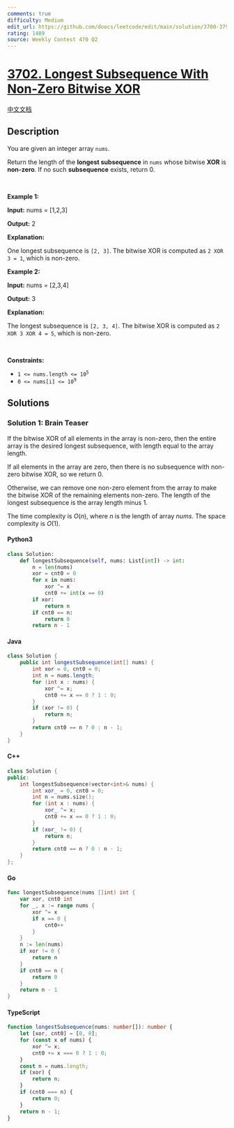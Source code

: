 ```yaml
---
comments: true
difficulty: Medium
edit_url: https://github.com/doocs/leetcode/edit/main/solution/3700-3799/3702.Longest%20Subsequence%20With%20Non-Zero%20Bitwise%20XOR/README_EN.md
rating: 1489
source: Weekly Contest 470 Q2
---
```


<!-- problem:start -->

# [3702. Longest Subsequence With Non-Zero Bitwise XOR](https://leetcode.com/problems/longest-subsequence-with-non-zero-bitwise-xor)

[中文文档](/solution/3700-3799/3702.Longest%20Subsequence%20With%20Non-Zero%20Bitwise%20XOR/README.md)

## Description

<!-- description:start -->

<p>You are given an integer array <code>nums</code>.</p>

<p>Return the length of the <strong>longest <span data-keyword="subsequence-array-nonempty">subsequence</span></strong> in <code>nums</code> whose bitwise <strong>XOR</strong> is <strong>non-zero</strong>. If no such <strong>subsequence</strong> exists, return 0.</p>

<p>&nbsp;</p>
<p><strong class="example">Example 1:</strong></p>

<div class="example-block">
<p><strong>Input:</strong> <span class="example-io">nums = [1,2,3]</span></p>

<p><strong>Output:</strong> <span class="example-io">2</span></p>

<p><strong>Explanation:</strong></p>

<p>One longest subsequence is <code>[2, 3]</code>. The bitwise XOR is computed as <code>2 XOR 3 = 1</code>, which is non-zero.</p>
</div>

<p><strong class="example">Example 2:</strong></p>

<div class="example-block">
<p><strong>Input:</strong> <span class="example-io">nums = [2,3,4]</span></p>

<p><strong>Output:</strong> <span class="example-io">3</span></p>

<p><strong>Explanation:</strong></p>

<p>The longest subsequence is <code>[2, 3, 4]</code>. The bitwise XOR is computed as <code>2 XOR 3 XOR 4 = 5</code>, which is non-zero.</p>
</div>

<p>&nbsp;</p>
<p><strong>Constraints:</strong></p>

<ul>
	<li><code>1 &lt;= nums.length &lt;= 10<sup>5</sup></code></li>
	<li><code>0 &lt;= nums[i] &lt;= 10<sup>9</sup></code></li>
</ul>

<!-- description:end -->

## Solutions

<!-- solution:start -->

### Solution 1: Brain Teaser

If the bitwise XOR of all elements in the array is non-zero, then the entire array is the desired longest subsequence, with length equal to the array length.

If all elements in the array are zero, then there is no subsequence with non-zero bitwise XOR, so we return $0$.

Otherwise, we can remove one non-zero element from the array to make the bitwise XOR of the remaining elements non-zero. The length of the longest subsequence is the array length minus $1$.

The time complexity is $O(n)$, where $n$ is the length of array $\textit{nums}$. The space complexity is $O(1)$.

<!-- tabs:start -->

#### Python3

```python
class Solution:
    def longestSubsequence(self, nums: List[int]) -> int:
        n = len(nums)
        xor = cnt0 = 0
        for x in nums:
            xor ^= x
            cnt0 += int(x == 0)
        if xor:
            return n
        if cnt0 == n:
            return 0
        return n - 1
```

#### Java

```java
class Solution {
    public int longestSubsequence(int[] nums) {
        int xor = 0, cnt0 = 0;
        int n = nums.length;
        for (int x : nums) {
            xor ^= x;
            cnt0 += x == 0 ? 1 : 0;
        }
        if (xor != 0) {
            return n;
        }
        return cnt0 == n ? 0 : n - 1;
    }
}
```

#### C++

```cpp
class Solution {
public:
    int longestSubsequence(vector<int>& nums) {
        int xor_ = 0, cnt0 = 0;
        int n = nums.size();
        for (int x : nums) {
            xor_ ^= x;
            cnt0 += x == 0 ? 1 : 0;
        }
        if (xor_ != 0) {
            return n;
        }
        return cnt0 == n ? 0 : n - 1;
    }
};
```

#### Go

```go
func longestSubsequence(nums []int) int {
	var xor, cnt0 int
	for _, x := range nums {
		xor ^= x
		if x == 0 {
			cnt0++
		}
	}
	n := len(nums)
	if xor != 0 {
		return n
	}
	if cnt0 == n {
		return 0
	}
	return n - 1
}
```

#### TypeScript

```ts
function longestSubsequence(nums: number[]): number {
    let [xor, cnt0] = [0, 0];
    for (const x of nums) {
        xor ^= x;
        cnt0 += x === 0 ? 1 : 0;
    }
    const n = nums.length;
    if (xor) {
        return n;
    }
    if (cnt0 === n) {
        return 0;
    }
    return n - 1;
}
```

<!-- tabs:end -->

<!-- solution:end -->

<!-- problem:end -->
